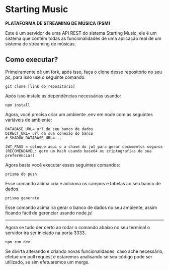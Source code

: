 # Starting Music
**PLATAFORMA DE STREAMING DE MÚSICA (PSM)**

Este é um servidor de uma API REST do sistema Starting Music, ele é um sistema que contém todas as funcionalidades de uma aplicação real de um sistema de streaming de músicas.

## Como executar?

Primeiramente dê um fork, após isso, faça o clone desse repositório no seu pc, para isso use o seguinte comando:

    git clone [link do repositório]

Após isso instale as dependências necessárias usando:

    npm install

Agora, você precisa criar um ambiente .env em node com as seguintes variáveis de ambiente:

    DATABASE_URL= url do seu banco de dados
    DIRECT_URL= url da sua conexão do banco
    # SHADOW_DATABASE_URL=...

    JWT_PASS = coloque aqui o a chave do jwt para gerar documentos seguros (RECOMENDÁVEL: gere um hash usando base64 ou criptografias de sua preferência!)

Agora basta você executar esses seguintes comandos:

    prisma db push

Esse comando acima cria e adiciona os campos e tabelas ao seu banco de dados.

    prisma generate

Esse comando acima ira gerar o banco de dados no seu ambiente, assim ficando fácil de gerenciar usando node.js!

---

Agora se tudo der certo ao rodar o comando abaixo no seu terminal o servidor irá ser iniciado na porta 3333.

    npm run dev

Se divirta alterando e criando novas funcionalidades, caso ache necessário, efetue um pull request e estaremos analisando se seu código pode ser utilizado, se sim efetuaremos um merge.
